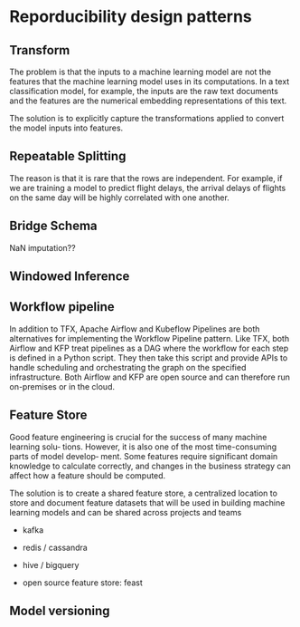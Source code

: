 
# Reporducibility design patterns

## Transform

The problem is that the inputs to a machine learning model are not the features that
the machine learning model uses in its computations. In a text classification model,
for example, the inputs are the raw text documents and the features are the numerical
embedding representations of this text. 

The solution is to explicitly capture the transformations applied to convert the model
inputs into features.

## Repeatable Splitting

The reason is that it is rare that the rows are independent. For example, if we are training a model to predict flight delays, the arrival delays of flights on the same day will be highly correlated
with one another.

## Bridge Schema

NaN imputation??

## Windowed Inference

## Workflow pipeline

In addition to TFX, Apache Airflow and Kubeflow Pipelines are both alternatives for
implementing the Workflow Pipeline pattern. Like TFX, both Airflow and KFP treat
pipelines as a DAG where the workflow for each step is defined in a Python script.
They then take this script and provide APIs to handle scheduling and orchestrating
the graph on the specified infrastructure. Both Airflow and KFP are open source and
can therefore run on-premises or in the cloud.

## Feature Store

Good feature engineering is crucial for the success of many machine learning solu‐
tions. However, it is also one of the most time-consuming parts of model develop‐
ment. Some features require significant domain knowledge to calculate correctly, and
changes in the business strategy can affect how a feature should be computed.

The solution is to create a shared feature store, a centralized location to store and
document feature datasets that will be used in building machine learning models and
can be shared across projects and teams

- kafka
- redis / cassandra
- hive / bigquery

- open source feature store: feast


## Model versioning






